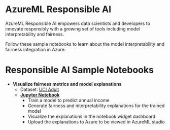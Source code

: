 # AzureML Responsible AI

AzureML Responsible AI empowers data scientists and developers to innovate responsibly with a growing set of tools including model interpretability and fairness.

Follow these sample notebooks to learn about the model interpretability and fairness integration in Azure:

<a name="samples"></a>

# Responsible AI Sample Notebooks

- **Visualize fairness metrics and model explanations**
  - Dataset: [UCI Adult](https://archive.ics.uci.edu/ml/datasets/Adult)
  - **[Jupyter Notebook](visualize-upload-loan-decision/rai-loan-decision.ipynb)**
    - Train a model to predict annual income
    - Generate fairness and interpretability explanations for the trained model
    - Visualize the explanations in the notebook widget dashboard
    - Upload the explanations to Azure to be viewed in AzureML studio
